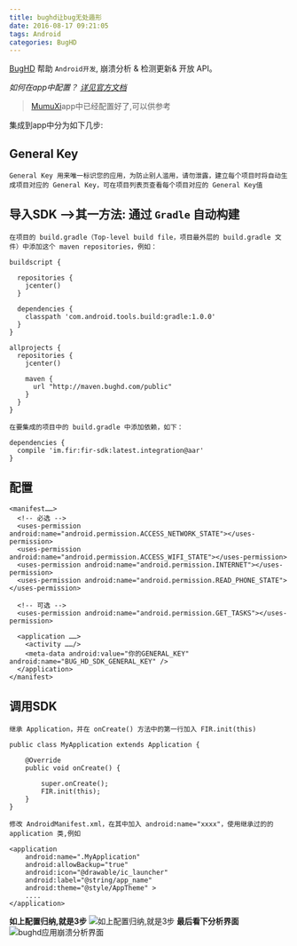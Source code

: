 ```yaml
---
title: bughd让bug无处遁形
date: 2016-08-17 09:21:05
tags: Android
categories: BugHD
---
```


[BugHD](http://bughd.com/product/android) 帮助 `Android开发`, 崩溃分析 & 检测更新& 开放 API。

*如何在app中配置？* [*详见官方文档*](http://bughd.com/doc/android)
>[MumuXi](https://github.com/yangxiaoge/MumuXi)app中已经配置好了,可以供参考

集成到app中分为如下几步:

## General Key
    General Key 用来唯一标识您的应用，为防止别人滥用，请勿泄露，建立每个项目时将自动生成项目对应的 General Key，可在项目列表页查看每个项目对应的 General Key值
<!-- more -->   
## 导入SDK -->其一方法: 通过 `Gradle` 自动构建
    

    在项目的 build.gradle（Top-level build file，项目最外层的 build.gradle 文件）中添加这个 maven repositories，例如：
 
```
buildscript {

  repositories {
    jcenter()
  }

  dependencies {
    classpath 'com.android.tools.build:gradle:1.0.0'
  }
}

allprojects {
  repositories {
    jcenter()

    maven {
      url "http://maven.bughd.com/public"
    }
  }
}
```

    在要集成的项目中的 build.gradle 中添加依赖，如下：

    
```
dependencies {
  compile 'im.fir:fir-sdk:latest.integration@aar'
}
```

## 配置

```
<manifest……>
  <!-- 必选 -->
  <uses-permission android:name="android.permission.ACCESS_NETWORK_STATE"></uses-permission>
  <uses-permission android:name="android.permission.ACCESS_WIFI_STATE"></uses-permission>
  <uses-permission android:name="android.permission.INTERNET"></uses-permission>
  <uses-permission android:name="android.permission.READ_PHONE_STATE"></uses-permission>

  <!-- 可选 -->
  <uses-permission android:name="android.permission.GET_TASKS"></uses-permission>

  <application ……>
    <activity ……/>
    <meta-data android:value="你的GENERAL_KEY" android:name="BUG_HD_SDK_GENERAL_KEY" />
  </application>
</manifest>
```

## 调用SDK
    
    继承 Application，并在 onCreate() 方法中的第一行加入 FIR.init(this) 
```
public class MyApplication extends Application {

    @Override
    public void onCreate() {

        super.onCreate();
        FIR.init(this);
    }
}
```
    修改 AndroidManifest.xml，在其中加入 android:name="xxxx"，使用继承过的的 application 类,例如
```
<application
    android:name=".MyApplication"
    android:allowBackup="true"
    android:icon="@drawable/ic_launcher"
    android:label="@string/app_name"
    android:theme="@style/AppTheme" >
    ....
</application>
```

**如上配置归纳,就是3步**
![如上配置归纳,就是3步](http://ww2.sinaimg.cn/mw1024/c05ae6b6gw1f6whn2lru1j20sy0blabf.jpg)
**最后看下分析界面**
![bughd应用崩溃分析界面](http://ww2.sinaimg.cn/mw1024/c05ae6b6gw1f6wgxou5muj211n0ktwie.jpg)
